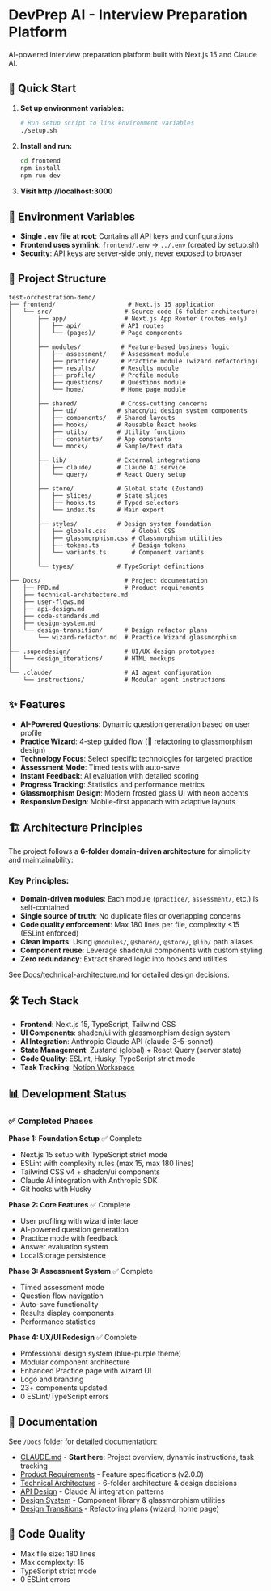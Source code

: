 # DevPrep AI - Interview Preparation Platform

AI-powered interview preparation platform built with Next.js 15 and Claude AI.

## 🚀 Quick Start

1. **Set up environment variables:**
   ```bash
   # Run setup script to link environment variables
   ./setup.sh
   ```

2. **Install and run:**
   ```bash
   cd frontend
   npm install
   npm run dev
   ```

3. **Visit http://localhost:3000**

## 🔐 Environment Variables

- **Single `.env` file at root**: Contains all API keys and configurations
- **Frontend uses symlink**: `frontend/.env` → `../.env` (created by setup.sh)
- **Security**: API keys are server-side only, never exposed to browser

## 📁 Project Structure

```
test-orchestration-demo/
├── frontend/                    # Next.js 15 application
│   └── src/                    # Source code (6-folder architecture)
│       ├── app/                # Next.js App Router (routes only)
│       │   ├── api/           # API routes
│       │   └── (pages)/       # Page components
│       │
│       ├── modules/           # Feature-based business logic
│       │   ├── assessment/    # Assessment module
│       │   ├── practice/      # Practice module (wizard refactoring)
│       │   ├── results/       # Results module
│       │   ├── profile/       # Profile module
│       │   ├── questions/     # Questions module
│       │   └── home/          # Home page module
│       │
│       ├── shared/            # Cross-cutting concerns
│       │   ├── ui/           # shadcn/ui design system components
│       │   ├── components/   # Shared layouts
│       │   ├── hooks/        # Reusable React hooks
│       │   ├── utils/        # Utility functions
│       │   ├── constants/    # App constants
│       │   └── mocks/        # Sample/test data
│       │
│       ├── lib/              # External integrations
│       │   ├── claude/       # Claude AI service
│       │   └── query/        # React Query setup
│       │
│       ├── store/            # Global state (Zustand)
│       │   ├── slices/       # State slices
│       │   ├── hooks.ts      # Typed selectors
│       │   └── index.ts      # Main export
│       │
│       ├── styles/           # Design system foundation
│       │   ├── globals.css       # Global CSS
│       │   ├── glassmorphism.css # Glassmorphism utilities
│       │   ├── tokens.ts         # Design tokens
│       │   └── variants.ts       # Component variants
│       │
│       └── types/            # TypeScript definitions
│
├── Docs/                       # Project documentation
│   ├── PRD.md                  # Product requirements
│   ├── technical-architecture.md
│   ├── user-flows.md
│   ├── api-design.md
│   ├── code-standards.md
│   ├── design-system.md
│   └── design-transition/      # Design refactor plans
│       └── wizard-refactor.md  # Practice Wizard glassmorphism
│
├── .superdesign/               # UI/UX design prototypes
│   └── design_iterations/      # HTML mockups
│
└── .claude/                    # AI agent configuration
    └── instructions/           # Modular agent instructions

```

## ✨ Features

- **AI-Powered Questions**: Dynamic question generation based on user profile
- **Practice Wizard**: 4-step guided flow (🔄 refactoring to glassmorphism design)
- **Technology Focus**: Select specific technologies for targeted practice
- **Assessment Mode**: Timed tests with auto-save
- **Instant Feedback**: AI evaluation with detailed scoring
- **Progress Tracking**: Statistics and performance metrics
- **Glassmorphism Design**: Modern frosted glass UI with neon accents
- **Responsive Design**: Mobile-first approach with adaptive layouts

## 🏗️ Architecture Principles

The project follows a **6-folder domain-driven architecture** for simplicity and maintainability:

### Key Principles:
- **Domain-driven modules**: Each module (`practice/`, `assessment/`, etc.) is self-contained
- **Single source of truth**: No duplicate files or overlapping concerns
- **Code quality enforcement**: Max 180 lines per file, complexity <15 (ESLint enforced)
- **Clean imports**: Using `@modules/`, `@shared/`, `@store/`, `@lib/` path aliases
- **Component reuse**: Leverage shadcn/ui components with custom styling
- **Zero redundancy**: Extract shared logic into hooks and utilities

See [Docs/technical-architecture.md](./Docs/technical-architecture.md) for detailed design decisions.

## 🛠 Tech Stack

- **Frontend**: Next.js 15, TypeScript, Tailwind CSS
- **UI Components**: shadcn/ui with glassmorphism design system
- **AI Integration**: Anthropic Claude API (claude-3-5-sonnet)
- **State Management**: Zustand (global) + React Query (server state)
- **Code Quality**: ESLint, Husky, TypeScript strict mode
- **Task Tracking**: [Notion Workspace](https://www.notion.so/DevPrepAI-2874489affb980fab76afc9789d813bd)

## 📊 Development Status

### ✅ Completed Phases

**Phase 1: Foundation Setup** ✅ Complete
- Next.js 15 setup with TypeScript strict mode
- ESLint with complexity rules (max 15, max 180 lines)
- Tailwind CSS v4 + shadcn/ui components
- Claude AI integration with Anthropic SDK
- Git hooks with Husky

**Phase 2: Core Features** ✅ Complete
- User profiling with wizard interface
- AI-powered question generation
- Practice mode with feedback
- Answer evaluation system
- LocalStorage persistence

**Phase 3: Assessment System** ✅ Complete
- Timed assessment mode
- Question flow navigation
- Auto-save functionality
- Results display components
- Performance statistics

**Phase 4: UX/UI Redesign** ✅ Complete
- Professional design system (blue-purple theme)
- Modular component architecture
- Enhanced Practice page with wizard UI
- Logo and branding
- 23+ components updated
- 0 ESLint/TypeScript errors

## 📖 Documentation

See `/Docs` folder for detailed documentation:
- [CLAUDE.md](./CLAUDE.md) - **Start here**: Project overview, dynamic instructions, task tracking
- [Product Requirements](./Docs/PRD.md) - Feature specifications (v2.0.0)
- [Technical Architecture](./Docs/technical-architecture.md) - 6-folder architecture & design decisions
- [API Design](./Docs/api-design.md) - Claude AI integration patterns
- [Design System](./Docs/design-system.md) - Component library & glassmorphism utilities
- [Design Transitions](./Docs/design-transition/) - Refactoring plans (wizard, home page)

## 🧪 Code Quality

- Max file size: 180 lines
- Max complexity: 15
- TypeScript strict mode
- 0 ESLint errors